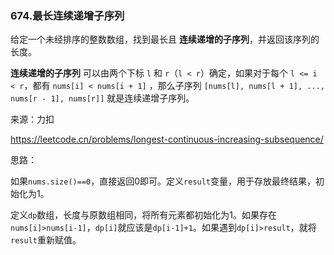 ### 674.最长连续递增子序列

给定一个未经排序的整数数组，找到最长且 **连续递增的子序列**，并返回该序列的长度。

**连续递增的子序列** 可以由两个下标 `l` 和 `r`（`l < r`）确定，如果对于每个 `l <= i < r`，都有 `nums[i] < nums[i + 1]` ，那么子序列 `[nums[l], nums[l + 1], ..., nums[r - 1], nums[r]]` 就是连续递增子序列。

来源：力扣

https://leetcode.cn/problems/longest-continuous-increasing-subsequence/



思路：

​		如果`nums.size()==0`，直接返回0即可。定义`result`变量，用于存放最终结果，初始化为1。

​		定义`dp`数组，长度与原数组相同，将所有元素都初始化为1。如果存在`nums[i]>nums[i-1]`，`dp[i]`就应该是`dp[i-1]+1`。如果遇到`dp[i]>result`，就将`result`重新赋值。